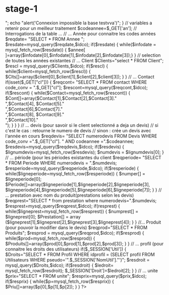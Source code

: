 stage-1
=======
<?php 
session_start();

//Connexion a la base
ini_set("display_errors","off");


$idco=mysql_connect("localhost","root","plrtspa");
$idbase=mysql_select_db("testvva");
if(!$idco||!$idbase)
{
	echo "<script type=text/javascript>";
	echo "alert('Connexion impossible la base testvva')</script>";
}


// variables a retenir pour un meilleur traitement
$codeannee=$_GET['an'];

// Interrogations de la table ...
	// ... Année pour connaitre les codes années
	$reqdate= "SELECT * FROM Annee ";
	$resdate=mysql_query($reqdate,$idco);
	if($resdate)
	{
		while($infodate = mysql_fetch_row($resdate))
		{	$annee[ ]=array($infodate[0],$infodate[1],$infodate[2],$infodate[3]);}
	}
	// selection de toutes les années existantes
	
	//  ... Client
	$Clients="select * FROM Client";
	$rescl = mysql_query($Clients,$idco);
	if($rescl)
	{
		while($client=mysql_fetch_row($rescl))
		{
			$Clts[]=array($client[0],$client[1],$client[2],$client[3]);
		}
	}
	
	// ... Contact
	if(isset($_GET["cl"]))
	{
		$reqcont= "SELECT * FROM contact WHERE code_conv = ".$_GET["cl"];
		$rescont=mysql_query($reqcont,$idco);
		if($rescont)
		{
			while($Contact=mysql_fetch_row($rescont))
			{
				$Cont[]=array($Contact[1],$Contact[2],$Contact[3]."<BR />",$Contact[4],
				$Contact[5]."<BR />",$Contact[6],$Contact[7]."<BR />",$Contact[8],
				$Contact[9]."<BR />",$Contact[10]."<BR />");
			}
		}
	}
	
	// ... devis (pour savoir si le client selectionné a deja un devis)
	// si c'est le cas : retourne le numero de devis 
	// sinon : crée un devis avec l'année en cours
	$reqdevis= "SELECT numerodevis FROM Devis WHERE code_conv =".$_GET["cl"].
	" AND codeannee =".$codeannee;
	$resdevis=mysql_query($reqdevis,$idco);
	if($resdevis)
	{
		$lignumdevis=mysql_fetch_row($resdevis);
		$numdevis = $lignumdevis[0];
	}
	
	// ... période (pour les périodes existantes du client
	$reqperiode= "SELECT * FROM Periode WHERE numerodevis = ".$numdevis;
	$resperiode=mysql_query($reqperiode,$idco);
	if($resperiode)
	{
		while($ligneperiode=mysql_fetch_row($resperiode))
		{
			$numper[] = $ligneperiode[0];
			$Periode[]=array($ligneperiode[1],$ligneperiode[2],$ligneperiode[3],
			$ligneperiode[4],$ligneperiode[5],$ligneperiode[6],$ligneperiode[7]);
		}
	}

	// ... prestation avec nom du produit(prestations selon les devis)
	$reqprest="SELECT * from prestation where numerodevis=".$numdevis;
	$resprest=mysql_query($reqprest,$idco);
	if(resprest)
	{
		while($ligneprest=mysql_fetch_row($resprest))
		{
			$numprest[] = $ligneprest[0];
			$Prestation[] = array ($ligneprest[1],$ligneprest[2],$ligneprest[3],$ligneprest[4]);
		}
	}
	
	//... Produit (pour pouvoir la modifier dans le devis)
	$reqprod="SELECT * FROM Produits";
	$resprod = mysql_query($reqprod,$idco);
	if($resprod)
	{
		while($prod=mysql_fetch_row($resprod))
		{
			$Produits[]=array($prod[0],$prod[1],$prod[2],$prod[3]);
		}
	}
	
	// ... profil (pour connaitre les droits des utilisateurs)
	if($_SESSION['Util'])
	{
		$Droits="SELECT * FROM Profil WHERE idprofil = (SELECT profil FROM Utilisateurs
		WHERE pseudo='".$_SESSION['NomUtil']."')";
		$resdroit = mysql_query($Droits,$idco);
		if($resdroit)
		{
			$ledroit= mysql_fetch_row($resdroit);
			$_SESSION['Droit']=$ledroit[2];	
			
		}
	}
	
	// ... unite
	$prix="SELECT * FROM unite";
	$resprix=mysql_query($prix,$idco);
	if($resprix)
	{
		while($p=mysql_fetch_row($resprix))
		{
			$Priu[]=array($p[0],$p[1],$p[2]);
		}
	}

	
?>
